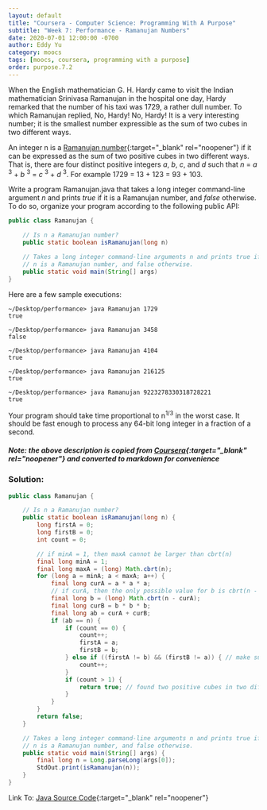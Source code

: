 ```yaml
---
layout: default
title: "Coursera - Computer Science: Programming With A Purpose"
subtitle: "Week 7: Performance - Ramanujan Numbers"
date: 2020-07-01 12:00:00 -0700
author: Eddy Yu
category: moocs
tags: [moocs, coursera, programming with a purpose]
order: purpose.7.2
---
```


When the English mathematician G. H. Hardy came to visit the Indian 
mathematician Srinivasa Ramanujan in the hospital one day, Hardy 
remarked that the number of his taxi was 1729, a rather dull number. 
To which Ramanujan replied, No, Hardy! No, Hardy! It is a very 
interesting number; it is the smallest number expressible as the sum 
of two cubes in two different ways.

An integer n is a [Ramanujan number](https://en.wikipedia.org/wiki/Taxicab_number){:target="_blank" rel="noopener"}
if it can be expressed as the sum of two positive cubes in two different ways. 
That is, there are four distinct positive integers _a_, _b_, _c_, and _d_ 
such that _n_ = _a_ <sup>3</sup> + _b_ <sup>3</sup> = _c_ <sup>3</sup> + _d_ <sup>3</sup>. 
For example 1729 = 13 + 123 = 93 + 103.

Write a program Ramanujan.java that takes a long integer command-line 
argument _n_ and prints _true_ if it is a Ramanujan number, and _false_
otherwise. To do so, organize your program according to the following public 
API:

```java
public class Ramanujan {

    // Is n a Ramanujan number?
    public static boolean isRamanujan(long n)

    // Takes a long integer command-line arguments n and prints true if
    // n is a Ramanujan number, and false otherwise.
    public static void main(String[] args)
}
```

Here are a few sample executions:

```
~/Desktop/performance> java Ramanujan 1729
true

~/Desktop/performance> java Ramanujan 3458
false

~/Desktop/performance> java Ramanujan 4104
true

~/Desktop/performance> java Ramanujan 216125
true

~/Desktop/performance> java Ramanujan 9223278330318728221
true
```

Your program should take time proportional to n<sup>1/3</sup> in the worst 
case. It should be fast enough to process any 64-bit long integer in a 
fraction of a second.

##### Note: the above description is copied from [Coursera](https://coursera.cs.princeton.edu/introcs/assignments/performance/specification.php){:target="_blank" rel="noopener"} and converted to markdown for convenience

### Solution:
```java
public class Ramanujan {

    // Is n a Ramanujan number?
    public static boolean isRamanujan(long n) {
        long firstA = 0;
        long firstB = 0;
        int count = 0;

        // if minA = 1, then maxA cannot be larger than cbrt(n)
        final long minA = 1;
        final long maxA = (long) Math.cbrt(n);
        for (long a = minA; a < maxA; a++) {
            final long curA = a * a * a;
            // if curA, then the only possible value for b is cbrt(n - curA)
            final long b = (long) Math.cbrt(n - curA);
            final long curB = b * b * b;
            final long ab = curA + curB;
            if (ab == n) {
                if (count == 0) {
                    count++;
                    firstA = a;
                    firstB = b;
                } else if ((firstA != b) && (firstB != a)) { // make sure not reversed
                    count++;
                }
                if (count > 1) {
                    return true; // found two positive cubes in two different ways
                }
            }
        }
        return false;
    }

    // Takes a long integer command-line arguments n and prints true if
    // n is a Ramanujan number, and false otherwise.
    public static void main(String[] args) {
        final long n = Long.parseLong(args[0]);
        StdOut.print(isRamanujan(n));
    }
}
``` 
Link To: [Java Source Code](https://github.com/eddycyu/programming-with-a-purpose/blob/master/src/Ramanujan.java){:target="_blank" rel="noopener"}
